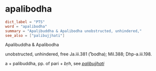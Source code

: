 # apalibodha

``` toml
dict_label = "PTS"
word = "apalibodha"
summary = "Apalibuddha & Apalibodha unobstructed, unhindered,"
see_also = ["palibujjhati"]
```

Apalibuddha & Apalibodha

unobstructed, unhindered, free Ja.iii.381 (˚bodha); Mil.388; Dhp\-a.iii.198.

a \+ palibuddha, pp. of pari \+ *bṛh*, see *[palibujjhati](palibujjhati.md)*

